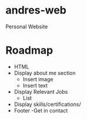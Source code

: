 # andres-web
Personal Website

# Roadmap
- HTML 
- Display about me section
    - Insert image
    - Insert text
- Display Relevant Jobs
    - List
- Display skills/certifications/
- Footer
    -Get in contact 